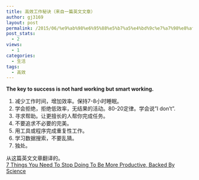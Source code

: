 ```yaml
---
title: 高效工作秘诀（来自一篇英文文章）
author: gj3169
layout: post
permalink: /2015/06/%e9%ab%98%e6%95%88%e5%b7%a5%e4%bd%9c%e7%a7%98%e8%af%80%ef%bc%88%e6%9d%a5%e8%87%aa%e4%b8%80%e7%af%87%e8%8b%b1%e6%96%87%e6%96%87%e7%ab%a0%ef%bc%89/
post_stats:
  - 2
views:
  - 1
categories:
  - 生活
tags:
  - 高效
---
```

**The key to success is not hard working but smart working.**

  1. 减少工作时间，增加效率。保持7-8小时睡眠。
  2. 学会拒绝，拒绝低效率，无结果的活动。80-20定律。学会说&#8221;I don&#8217;t&#8221;.
  3. 寻求帮助。让更擅长的人帮你完成任务。
  4. 不要追求不必要的完美。
  5. 用工具或程序完成重复性工作。
  6. 学习数据搜索，不要乱猜。
  7. 独处。

从这篇英文文章翻译的。  
<a class=" wrap external" href="https://medium.com/@cammipham/7-things-you-need-to-stop-doing-to-be-more-productive-backed-by-science-a988c17383a6" target="_blank" rel="nofollow noreferrer">7 Things You Need To Stop Doing To Be More Productive, Backed By Science<i class="icon-external"></i></a>